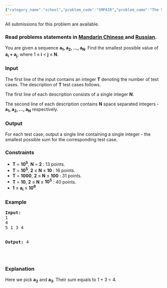 ```yaml
---
{"category_name":"school","problem_code":"SMPAIR","problem_name":"The Smallest Pair","languages_supported":{"0":"ADA","1":"ASM","2":"BASH","3":"BF","4":"C","5":"C99 strict","6":"CAML","7":"CLOJ","8":"CLPS","9":"CPP 4.3.2","10":"CPP 4.9.2","11":"CPP14","12":"CS2","13":"D","14":"ERL","15":"FORT","16":"FS","17":"GO","18":"HASK","19":"ICK","20":"ICON","21":"JAVA","22":"JS","23":"LISP clisp","24":"LISP sbcl","25":"LUA","26":"NEM","27":"NICE","28":"NODEJS","29":"PAS fpc","30":"PAS gpc","31":"PERL","32":"PERL6","33":"PHP","34":"PIKE","35":"PRLG","36":"PYTH","37":"PYTH 3.4","38":"RUBY","39":"SCALA","40":"SCM guile","41":"SCM qobi","42":"ST","43":"TCL","44":"TEXT","45":"WSPC"},"max_timelimit":1,"source_sizelimit":50000,"problem_author":"xcwgf666","problem_tester":"furko","date_added":"5-06-2014","tags":{"0":"cakewalk","1":"ltime13","2":"sorting","3":"xcwgf666"},"editorial_url":"http://discuss.codechef.com/problems/SMPAIR","time":{"view_start_date":1404030600,"submit_start_date":1404030600,"visible_start_date":1404030600,"end_date":1735669800},"layout":"problem"}
---
```

<span class="solution-visible-txt">All submissions for this problem are available.</span><h3> Read problems statements in <a target="_blank" href="http://www.codechef.com/download/translated/LTIME13/mandarin/SMPAIR.pdf">Mandarin Chinese </a> and <a target="_blank" href="http://www.codechef.com/download/translated/LTIME13/russian/SMPAIR.pdf">Russian</a>.</h3>

<p>You are given a sequence <b>a<sub>1</sub>, a<sub>2</sub>, ..., a<sub>N</sub></b>. Find the smallest possible value of <b>a<sub>i</sub> + a<sub>j</sub></b>, where 1 ≤ <b>i</b> < <b>j</b> ≤ <b>N</b>.</p>

<h3>Input</h3>
<p>The first line of the input contains an integer <b>T</b> denoting the number of test cases. The description of <b>T</b> test cases follows. </p>
<p>The first line of each description consists of a single integer <b>N</b>.</p>
<p>The second line of each description contains <b>N</b> space separated integers - <b>a<sub>1</sub>, a<sub>2</sub>, ..., a<sub>N</sub></b> respectively.

<h3>Output</h3>
<p>For each test case, output a single line containing a single integer - the smallest possible sum for the corresponding test case.</p>

<h3>Constraints</h3>
<p>
<ul>
<li><b>T</b> = <b>10<sup>5</sup></b>, <b>N</b> = <b>2</b> : 13 points.</li>
<li><b>T</b> = <b>10<sup>5</sup></b>, <b>2</b> ≤ <b>N</b> ≤ <b>10</b> : 16 points.</li>
<li><b>T</b> = <b>1000</b>, <b>2</b> ≤ <b>N</b> ≤ <b>100</b> : 31 points.</li>
<li><b>T</b> = <b>10</b>, <b>2</b> ≤ <b>N</b> ≤ <b>10<sup>5</sup></b> : 40 points.</li>
<li><b>1</b> ≤ <b>a<sub>i</sub></b> ≤ <b>10<sup>6</sup></b></li>
</ul>
</p>

<h3>Example</h3>
<pre><b>Input:</b>
1
4
5 1 3 4

<b>Output:</b>
4
</pre>
<p> </p>
<h3>Explanation</h3>
<p>Here we pick <b>a<sub>2</sub></b> and <b>a<sub>3</sub></b>. Their sum equals to 1 + 3 = 4.</p>
